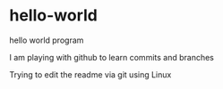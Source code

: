 # hello-world
hello world program

I am playing with github to learn commits and branches

Trying to edit the readme via git using Linux
